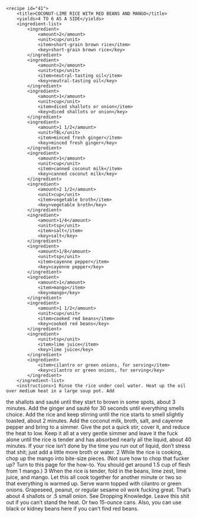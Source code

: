 <?xml version="1.0" encoding="UTF-8"?>
<!DOCTYPE gourmetDoc>
<gourmetDoc>

	<recipe id="41">
		<title>COCONUT-LIME RICE WITH RED BEANS AND MANGO</title>
		<yields>4 TO 6 AS A SIDE</yields>
		<ingredient-list>
			<ingredient>
				<amount>2</amount>
				<unit>cup</unit>
				<item>short-grain brown rice</item>
				<key>short-grain brown rice</key>
			</ingredient>
			<ingredient>
				<amount>2</amount>
				<unit>tsp</unit>
				<item>neutral-tasting oil</item>
				<key>neutral-tasting oil</key>
			</ingredient>
			<ingredient>
				<amount>1</amount>
				<unit>cup</unit>
				<item>diced shallots or onion</item>
				<key>diced shallots or onion</key>
			</ingredient>
			<ingredient>
				<amount>1 1/2</amount>
				<unit>TBL</unit>
				<item>minced fresh ginger</item>
				<key>minced fresh ginger</key>
			</ingredient>
			<ingredient>
				<amount>1</amount>
				<unit>cup</unit>
				<item>canned coconut milk</item>
				<key>canned coconut milk</key>
			</ingredient>
			<ingredient>
				<amount>2 1/2</amount>
				<unit>cup</unit>
				<item>vegetable broth</item>
				<key>vegetable broth</key>
			</ingredient>
			<ingredient>
				<amount>1/4</amount>
				<unit>tsp</unit>
				<item>salt</item>
				<key>salt</key>
			</ingredient>
			<ingredient>
				<amount>1/8</amount>
				<unit>tsp</unit>
				<item>cayenne pepper</item>
				<key>cayenne pepper</key>
			</ingredient>
			<ingredient>
				<amount>1</amount>
				<item>mango</item>
				<key>mango</key>
			</ingredient>
			<ingredient>
				<amount>1 1/2</amount>
				<unit>cup</unit>
				<item>cooked red beans</item>
				<key>cooked red beans</key>
			</ingredient>
			<ingredient>
				<unit>tsp</unit>
				<item>lime juice</item>
				<key>lime juice</key>
			</ingredient>
			<ingredient>
				<item>cilantro or green onions, for serving</item>
				<key>cilantro or green onions, for serving</key>
			</ingredient>
		</ingredient-list>
		<instructions>1 Rinse the rice under cool water. Heat up the oil over medium heat in a large soup pot. Add
the shallots and sauté until they start to brown in some spots, about 3 minutes. Add the
ginger and sauté for 30 seconds until everything smells choice. Add the rice and keep stirring
until the rice starts to smell slightly toasted, about 2 minutes. Add the coconut milk, broth,
salt, and cayenne pepper and bring to a simmer. Give the pot a quick stir, cover it, and reduce
the heat to low. Keep it all at a very gentle simmer and leave it the fuck alone until the rice is
tender and has absorbed nearly all the liquid, about 40 minutes. If your rice isn’t done by the
time you run out of liquid, don’t stress that shit; just add a little more broth or water.
2 While the rice is cooking, chop up the mango into bite-size pieces. (Not sure how to chop
that fucker up? Turn to this page for the how-to. You should get around 1.5 cup of flesh
from 1 mango.)
3 When the rice is tender, fold in the beans, lime zest, lime juice, and mango. Let this all cook
together for another minute or two so that everything is warmed up. Serve warm topped with
cilantro or green onions.</instructions>
		<modifications>Grapeseed, peanut, or regular sesame oil work fucking great.
 That’s about 4 shallots or .5 small onion.
 See Dropping Knowledge.
 Leave this shit out if you can’t stand the heat.
 Or two 15-ounce cans. Also, you can use black or kidney beans here if you can’t find red beans.</modifications>
	</recipe>
	
</gourmetDoc>